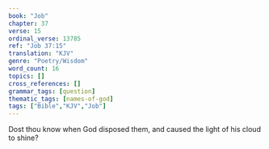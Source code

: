 ```yaml
---
book: "Job"
chapter: 37
verse: 15
ordinal_verse: 13785
ref: "Job 37:15"
translation: "KJV"
genre: "Poetry/Wisdom"
word_count: 16
topics: []
cross_references: []
grammar_tags: [question]
thematic_tags: [names-of-god]
tags: ["Bible","KJV","Job"]
---
```

Dost thou know when God disposed them, and caused the light of his cloud to shine?
